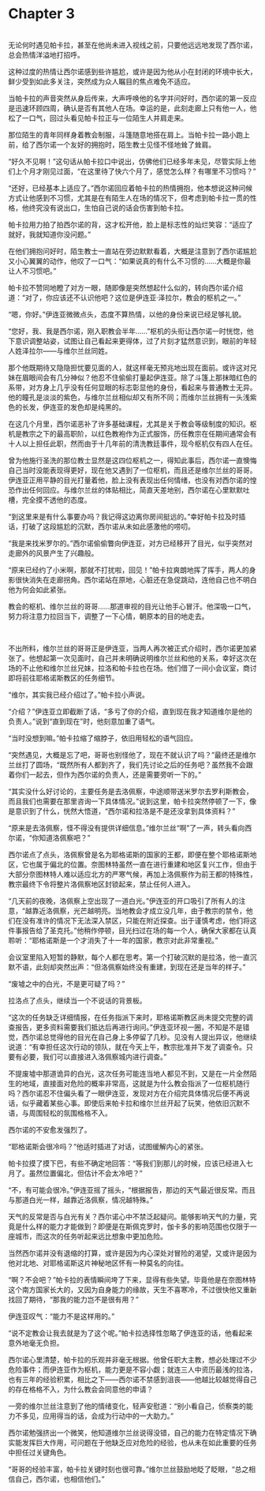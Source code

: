 # Chapter 3

<br>
无论何时遇见帕卡拉，甚至在他尚未进入视线之前，只要他远远地发现了西尔诺，总会热情洋溢地打招呼。

这种过度的热情让西尔诺感到些许尴尬，或许是因为他从小在封闭的环境中长大，鲜少受到如此多关注，突然成为众人瞩目的焦点难免不适应。

当帕卡拉的声音突然从身后传来，大声呼唤他的名字并问好时，西尔诺的第一反应是迅速环顾四周，确认是否有其他人在场。幸运的是，此刻走廊上只有他一人，他松了一口气，回过头看见帕卡拉正与一位陌生人并肩走来。

那位陌生的青年同样身着教会制服，斗篷随意地搭在肩上。当帕卡拉一路小跑上前，给了西尔诺一个友好的拥抱时，陌生教士见怪不怪地耸了耸肩。

“好久不见啊！”这句话从帕卡拉口中说出，仿佛他们已经多年未见，尽管实际上他们上个月才刚见过面，“在这里待了快六个月了，感觉怎么样？有哪里不习惯吗？”

“还好，已经基本上适应了。”西尔诺回应着帕卡拉的热情拥抱，他本想说这种问候方式让他感到不习惯，尤其是在有陌生人在场的情况下，但考虑到帕卡拉一贯的性格，他终究没有说出口，生怕自己说的话会伤害到帕卡拉。

帕卡拉用力拍了拍西尔诺的背，这才松开他，脸上是标志性的灿烂笑容：“适应了就好，我就知道你没问题。”

在他们拥抱问好时，陌生教士一直站在旁边默默看着，大概是注意到了西尔诺尴尬又小心翼翼的动作，他叹了一口气：“如果说真的有什么不习惯的……大概是你最让人不习惯吧。”

帕卡拉不赞同地瞪了对方一眼，随即像是突然想起什么似的，转向西尔诺介绍道：“对了，你应该还不认识他吧？这位是伊连亚·泽拉尔，教会的枢机之一。”

“嗯，你好。”伊连亚微微点头，态度不算热情，以他的身份来说已经足够礼貌。

“您好，我、我是西尔诺，刚入职教会半年……”枢机的头衔让西尔诺一时恍惚，他下意识调整站姿，试图让自己看起来更得体，过了片刻才猛然意识到，眼前的年轻人姓泽拉尔——与维尔兰丝同姓。

那个他既期待又隐隐担忧要见面的人，就这样毫无预兆地出现在面前。或许这对兄妹在眉眼间会有几分神似？他忍不住偷偷打量起伊连亚。除了斗篷上那抹暗红色的系带，对方身上几乎没有任何显眼的标志彰显他的身份，看起来与普通教士无异。他的瞳孔是淡淡的紫色，与维尔兰丝相似却又有所不同；而维尔兰丝拥有一头浅紫色的长发，伊连亚的发色却是纯黑的。

在这几个月里，西尔诺恶补了许多基础课程，尤其是关于教会等级制度的知识。枢机是教宗之下的最高职阶，以红色教袍作为正式服饰，历任教宗在任期间通常会有十人以上担任此职，然而由于十几年前的清洗教廷事件，现今枢机仅有四人在任。

曾为他施行圣洗的那位教士显然是这四位枢机之一，得知此事后，西尔诺一直懊悔自己当时没能表现得更好，现在他又遇到了一位枢机，而且还是维尔兰丝的哥哥。伊连亚正用平静的目光打量着他，脸上没有表现出任何情绪，也没有对西尔诺的惶恐作出任何回应。与维尔兰丝的体贴相比，简直天差地别，西尔诺在心里默默吐槽，完全摸不透他的态度。

“到这里来是有什么事要办吗？我记得这边离你房间挺远的。”幸好帕卡拉及时插话，打破了这段尴尬的沉默，西尔诺从未如此感激他的唠叨。

“我是来找米罗尔的。”西尔诺偷偷瞥向伊连亚，对方已经移开了目光，似乎突然对走廊外的风景产生了兴趣般。

“原来已经约了小米啊，那就不打扰啦，回见！”帕卡拉爽朗地挥了挥手，两人的身影很快消失在走廊拐角。西尔诺站在原地，心脏还在急促跳动，连他自己也不明白他为何会如此紧张。

教会的枢机、维尔兰丝的哥哥……那道审视的目光让他手心冒汗。他深吸一口气，努力将注意力拉回当下，调整了一下心情，朝原本的目的地走去。

<br>

不出所料，维尔兰丝的哥哥正是伊连亚，当两人再次被正式介绍时，西尔诺更加紧张了。他想起第一次见面时，自己并未明确说明维尔兰丝和他的关系，幸好这次在场的不止他和维尔兰丝兄妹，拉洛和帕卡拉也在场。他们借了一间小会议室，商讨即将前往耶格诺斯教区的任务细节。

“维尔，其实我已经介绍过了。”帕卡拉小声说。

“介绍？”伊连亚立即截断了话，“多亏了你的介绍，直到现在我才知道维尔是他的负责人。”说到“直到现在”时，他刻意加重了语气。

“当时没想到嘛。”帕卡拉缩了缩脖子，依旧用轻松的语气回应。

“突然遇见，大概是忘了吧，哥哥也别怪他了，现在不就认识了吗？”最终还是维尔兰丝打了圆场，“既然所有人都到齐了，我们先讨论之后的任务吧？虽然我不会跟着你们一起去，但作为西尔诺的负责人，还是需要旁听一下的。”

“其实没什么好讨论的，主要任务是去洛佩察，中途顺带送米罗尔去罗利斯教会，而且我们也需要在那里咨询一下具体情况。”说到这里，帕卡拉突然停顿了一下，像是意识到了什么，恍然大悟道，“西尔诺和拉洛是不是还没拿到具体资料？”

“原来是去洛佩察，怪不得没有提供详细信息。”维尔兰丝“啊”了一声，转头看向西尔诺，“你知道洛佩察吧？”

西尔诺点了点头，洛佩察曾是名为耶格诺斯的国家的王都，即便在整个耶格诺斯地区，它也属于偏北的位置。奈图林特虽然一直在进行重建和地区复兴工作，但由于大部分奈图林特人难以适应北方的严寒气候，再加上洛佩察作为前王都的特殊性，教宗最终下令将整片洛佩察地区封锁起来，禁止任何人进入。

“几天前的夜晚，洛佩察上空出现了一道白光。”伊连亚的开口吸引了所有人的注意，“越靠近洛佩察，光芒越明亮。当地教会才成立没几年，由于教宗的禁令，他们在没有准许的情况下无法深入禁区，只能在附近探查。出于谨慎考虑，他们将这件事报告给了圣克托。”他稍作停顿，目光扫过在场的每一个人，确保大家都在认真聆听：“耶格诺斯是一个才消失了十一年的国家，教宗对此非常重视。”

会议室里陷入短暂的静默，每个人都在思考。第一个打破沉默的是拉洛，他一直沉默不语，此刻却突然出声：“但洛佩察始终没有重建，到现在还是当年的样子。”

“废墟之中的白光，不是更可疑了吗？”

拉洛点了点头，继续当一个不说话的背景板。

“这次的任务缺乏详细情报，在任务指派下来时，耶格诺斯教区尚未提交完整的调查报告，更多资料需要我们抵达后再进行询问。”伊连亚环视一圈，不知是不是错觉，西尔诺总觉得他的目光在自己身上多停留了几秒。见没有人提出异议，他继续说道：“有幸担任这次行动的领队，就在今天上午，教宗批准并下发了调查令。只要有必要，我们可以直接进入洛佩察城内进行调查。”

不提废墟中那道诡异的白光，这次任务可能连当地人都见不到，又是在一片全然陌生的地域，直接面对危险的概率非常高，这就是为什么教会指派了一位枢机随行吗？西尔诺忍不住偏头看了一眼伊连亚，发现对方在介绍完具体情况后便不再说话，似乎藏着某些心事。即使后来帕卡拉和维尔兰丝开起了玩笑，他依旧沉默不语，与周围轻松的氛围格格不入。

西尔诺的不安愈发强烈了。

“耶格诺斯会很冷吗？”他适时插进了对话，试图缓解内心的紧张。

帕卡拉摸了摸下巴，有些不确定地回答：“等我们到那儿的时候，应该已经进入七月了。虽然位置偏北，但估计不会太冷吧？”

“不，有可能会很冷。”伊连亚摇了摇头，“根据报告，那边的天气最近很反常。而且与那道白光一样，越靠近洛佩察，情况越特殊。”

天气的反常是否与白光有关？西尔诺心中不禁泛起疑问。能够影响天气的力量，究竟是什么样的能力才能做到？即便是在斯佩克罗时，伽卡多的影响范围也仅限于一座城市，而这次的任务听起来远比想象中更加危险。

当然西尔诺并没有退缩的打算，或许是因为内心深处对冒险的渴望，又或许是因为他对北地、对耶格诺斯这片神秘地区怀有一种莫名的向往。

“啊？不会吧？”帕卡拉的表情瞬间垮了下来，显得有些失望。毕竟他是在奈图林特这个南方国家长大的，又因为自身能力的缘故，天生不喜寒冷，不过很快他又重新找回了期待，“那我的能力岂不是很有用？”

伊连亚叹气：“能力不是这样用的。”

“说不定教会让我去就是为了这个呢。”帕卡拉选择性忽略了伊连亚的话，他看起来意外地毫无负担。

西尔诺心里清楚，帕卡拉的乐观并非毫无根据。他曾任职大主教，想必处理过不少危险事件；而伊连亚作为枢机，能力更是不容小觑；就连三人中资历最浅的拉洛，也有三年的经验积累，相比之下——西尔诺不禁感到沮丧——他越比较越觉得自己的存在格格不入，为什么教会会同意他的申请？

一旁的维尔兰丝注意到了他的情绪变化，轻声安慰道：“别小看自己，侦察类的能力不多见，应用得当的话，会成为行动中的一大助力。”

西尔诺勉强挤出一个微笑，他知道维尔兰丝说得没错，自己的能力在特定情况下确实能发挥巨大作用，可问题在于他缺乏应对危险的经验，也从未在如此重要的任务中担任过关键角色。

“哥哥的经验丰富，帕卡拉关键时刻也很可靠。”维尔兰丝鼓励地眨了眨眼，“总之相信自己，西尔诺，也相信他们。”
